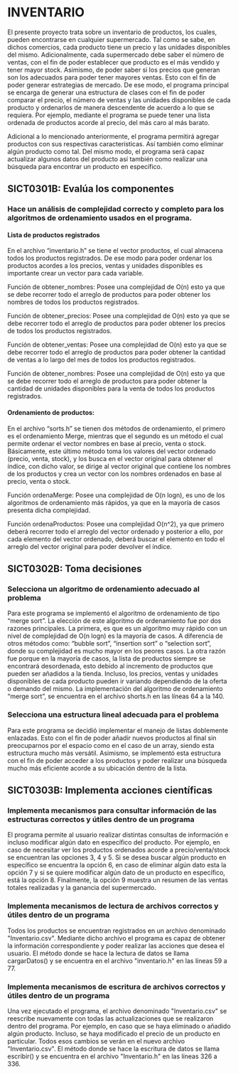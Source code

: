 # INVENTARIO
El presente proyecto trata sobre un inventario de productos, los cuales, pueden encontrarse en cualquier supermercado. Tal como se sabe, en dichos comercios, cada producto tiene un precio y las unidades disponibles del mismo. Adicionalmente, cada supermercado debe saber el número de ventas, con el fin de poder establecer que producto es el más vendido y tener mayor stock. Asimismo, de poder saber si los precios que generan son los adecuados para poder tener mayores ventas. Esto con el fin de poder generar estrategias de mercado. De ese modo, el programa principal se encarga de generar una estructura de clases con el fin de poder comparar el precio, el número de ventas y las unidades disponibles de cada producto y ordenarlos de manera descendente de acuerdo a lo que se requiera. Por ejemplo, mediante el programa se puede tener una lista ordenada de productos acorde al precio, del más caro al más barato.   

Adicional a lo mencionado anteriormente, el programa permitirá agregar productos con sus respectivas características. Así también como eliminar algún producto como tal. Del mismo modo, el programa será capaz actualizar algunos datos del producto así también como realizar una búsqueda para encontrar un producto en específico.  

## SICT0301B: Evalúa los componentes
### Hace un análisis de complejidad correcto y completo para los algoritmos de ordenamiento usados en el programa.
#### Lista de productos registrados
En el archivo “inventario.h” se tiene el vector productos, el cual almacena todos los productos registrados. De ese modo para poder ordenar los productos acordes a los precios, ventas y unidades disponibles es importante crear un vector para cada variable. 

Función de obtener_nombres: Posee una complejidad de O(n) esto ya que se debe recorrer todo el arreglo de productos para poder obtener los nombres de todos los productos registrados.  

Función de obtener_precios: Posee una complejidad de O(n) esto ya que se debe recorrer todo el arreglo de productos para poder obtener los precios de todos los productos registrados.  

Función de obtener_ventas: Posee una complejidad de O(n) esto ya que se debe recorrer todo el arreglo de productos para poder obtener la cantidad de ventas a lo largo del mes de todos los productos registrados.  

Función de obtener_nombres: Posee una complejidad de O(n) esto ya que se debe recorrer todo el arreglo de productos para poder obtener la cantidad de unidades disponibles para la venta de todos los productos registrados.  

#### Ordenamiento de productos: 
En el archivo “sorts.h” se tienen dos métodos de ordenamiento, el primero es el ordenamiento Merge, mientras que el segundo es un método el cual permite ordenar el vector nombres en base al precio, venta o stock. Básicamente, este último método toma los valores del vector ordenado (precio, venta, stock), y los busca en el vector original para obtener el índice, con dicho valor, se dirige al vector original que contiene los nombres de los productos y crea un vector con los nombres ordenados en base al precio, venta o stock. 

Función ordenaMerge: Posee una complejidad de O(n logn), es uno de los algoritmos de ordenamiento más rápidos, ya que en la mayoría de casos presenta dicha complejidad. 

Función ordenaProductos: Posee una complejidad O(n^2), ya que primero deberá recorrer todo el arreglo del vector ordenado y posterior a ello, por cada elemento del vector ordenado, deberá buscar el elemento en todo el arreglo del vector original para poder devolver el índice. 



## SICT0302B: Toma decisiones
### Selecciona un algoritmo de ordenamiento adecuado al problema
Para este programa se implementó el algoritmo de ordenamiento de tipo “merge sort”. La elección de este algoritmo de ordenamiento fue por dos razones principales. La primera, es que es un algoritmo muy rápido con un nivel de complejidad de O(n logn) es la mayoría de casos. A diferencia de otros métodos como: “bubble sort”, “insertion sort” o “selection sort”, donde su complejidad es mucho mayor en los peores casos. La otra razón fue porque en la mayoría de casos, la lista de productos siempre se encontrará desordenada, esto debido al incremento de productos que pueden ser añadidos a la tienda. Incluso, los precios, ventas y unidades disponibles de cada producto pueden ir variando dependiendo de la oferta o demando del mismo. La implementación del algoritmo de ordenamiento “merge sort”, se encuentra en el archivo shorts.h en las líneas 64 a la 140.   

### Selecciona una estructura lineal adecuada para el problema
Para este programa se decidió implementar el manejo de listas doblemente enlazadas. Esto con el fin de poder añadir nuevos productos al final sin preocuparnos por el espacio como en el caso de un array, siendo esta estructura mucho más versátil. Asimismo, se implementó esta estructura con el fin de poder acceder a los productos y poder realizar una búsqueda mucho más eficiente acorde a su ubicación dentro de la lista.

## SICT0303B: Implementa acciones científicas
### Implementa mecanismos para consultar información de las estructuras correctos y útiles dentro de un programa
El programa permite al usuario realizar distintas consultas de información e incluso modificar algún dato en específico del producto. Por ejemplo, en caso de necesitar ver los productos ordenados acorde a precio/venta/stock se encuentran las opciones 3, 4 y 5. Si se desea buscar algún producto en específico se encuentra la opción 6, en caso de eliminar algún dato esta la opción 7 y si se quiere modificar algún dato de un producto en específico, está la opción 8. Finalmente, la opción 9 muestra un resumen de las ventas totales realizadas y la ganancia del supermercado.  

### Implementa mecanismos de lectura de archivos correctos y útiles dentro de un programa
Todos los productos se encuentran registrados en un archivo denominado "Inventario.csv". Mediante dicho archivo el programa es capaz de obtener la información correspondiente y poder realizar las acciones que desea el usuario. El método donde se hace la lectura de datos se llama cargarDatos() y se encuentra en el archivo "inventario.h" en las líneas 59 a 77.   

### Implementa mecanismos de escritura de archivos correctos y útiles dentro de un programa 
Una vez ejecutado el programa, el archivo denominado "Inventario.csv" se reescribe nuevamente con todas las actualizaciones que se realizaron dentro del programa. Por ejemplo, en caso que se haya eliminado o añadido algún producto. Incluso, se haya modificado el precio de un producto en particular. Todos esos cambios se verán en el nuevo archivo "Inventario.csv". El método donde se hace la escritura de datos se llama escribir() y se encuentra en el archivo "Inventario.h" en las líneas 326 a 336. 
